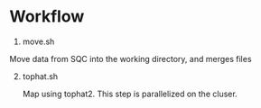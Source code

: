 # Workflow
1.  move.sh

  Move data from SQC into the working directory, and merges files

2. tophat.sh

   Map using tophat2. This step is parallelized on the cluser.
